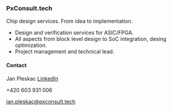 ### PxConsult.tech

Chip design services. From idea to implementation.

* Design and verification services for ASIC/FPGA.
* All aspects from block level design to SoC integration, desing optimization.
* Project management and technical lead.


#### Contact

Jan Pleskac [LinkedIn](https://www.linkedin.com/in/pleskacj)

+420 603 931 006

jan.pleskac@pxconsult.tech

